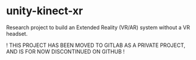 # unity-kinect-xr
Research project to build an Extended Reality (VR/AR) system without a VR headset.

! THIS PROJECT HAS BEEN MOVED TO GITLAB AS A PRIVATE PROJECT, AND IS FOR NOW DISCONTINUED ON GITHUB !
